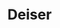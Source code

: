---
blog: http://blog.deiser.com/
facebook: https://facebook.com/deiserteam
instagram: https://instagram.com/deiserteam
linkedin: https://linkedin.com/company/398203
logohandle: deiser
sort: deiser
title: Deiser
twitter: https://x.com/deiser
website: http://www.deiser.com/
youtube: https://youtube.com/user/deiserchannel
---